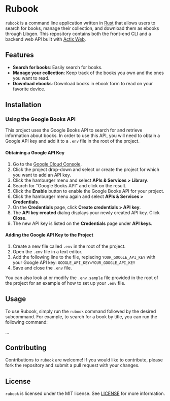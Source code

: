 # Rubook

`rubook` is a command line application written in [Rust](https://www.rust-lang.org/) that allows users to search for books, manage their collection, and download them as ebooks through Libgen.
This repository contains both the front-end CLI and a backend web API built with [Actix Web](https://actix.rs/).


## Features

- **Search for books**: Easily search for books.
- **Manage your collection**: Keep track of the books you own and the ones you want to read.
- **Download ebooks**: Download books in ebook form to read on your favorite device.

## Installation

### Using the Google Books API

This project uses the Google Books API to search for and retrieve information about books. In order to use this API, you will need to obtain a Google API key and add it to a `.env` file in the root of the project.

#### Obtaining a Google API Key

1. Go to the [Google Cloud Console](https://console.cloud.google.com/).
2. Click the project drop-down and select or create the project for which you want to add an API key.
3. Click the hamburger menu and select **APIs & Services > Library**.
4. Search for "Google Books API" and click on the result.
5. Click the **Enable** button to enable the Google Books API for your project.
6. Click the hamburger menu again and select **APIs & Services > Credentials**.
7. On the **Credentials** page, click **Create credentials > API key**.
8. The **API key created** dialog displays your newly created API key. Click **Close**.
9. The new API key is listed on the **Credentials** page under **API keys**.

#### Adding the Google API Key to the Project

1. Create a new file called `.env` in the root of the project.
2. Open the `.env` file in a text editor.
3. Add the following line to the file, replacing `YOUR_GOOGLE_API_KEY` with your Google API key: `GOOGLE_API_KEY=YOUR_GOOGLE_API_KEY`
4. Save and close the `.env` file.

You can also look at or modify the `.env.sample` file provided in the root of the project for an example of how to set up your `.env` file.

## Usage

To use Rubook, simply run the `rubook` command followed by the desired subcommand. For example, to search for a book by title, you can run the following command:

...

## Contributing

Contributions to `rubook` are welcome! If you would like to contribute, please fork the repository and submit a pull request with your changes.

## License

`rubook` is licensed under the MIT license. See [LICENSE](LICENSE) for more information.
